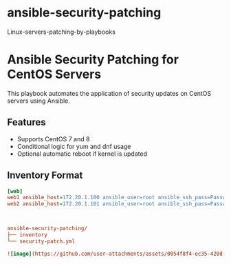 # ansible-security-patching
Linux-servers-patching-by-playbooks


# Ansible Security Patching for CentOS Servers

This playbook automates the application of security updates on CentOS servers using Ansible.

## Features
- Supports CentOS 7 and 8
- Conditional logic for yum and dnf usage
- Optional automatic reboot if kernel is updated

## Inventory Format
```ini
[web]
web1 ansible_host=172.20.1.100 ansible_user=root ansible_ssh_pass=Passw0rd
web2 ansible_host=172.20.1.101 ansible_user=root ansible_ssh_pass=Passw0rd



ansible-security-patching/
├── inventory
└── security-patch.yml

![image](https://github.com/user-attachments/assets/0054f8f4-ec35-420d-b75f-5f1df134496d)

